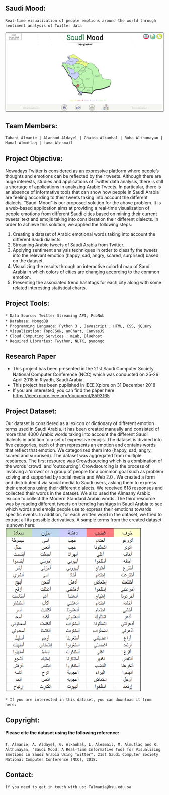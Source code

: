 ## Saudi Mood: 
	Real-time visualization of people emotions around the world through sentiment analysis of Twitter data

![alt text](https://github.com/Tahani2015/5Vs/blob/master/8.ProjectDiagrams/SaudiMood%20Website.png "Logo Title Text 1")
							

## Team Members:
	Tahani Almanie | Alanoud Aldayel | Ghaida Alkanhal | Ruba Althunayan | Manal Almutlaq | Lama Alesmail 
 
## Project Objective:
Nowadays Twitter is considered as an expressive platform where people’s thoughts and emotions can be reflected by their tweets. Although there are huge interests, studies and applications of Twitter data analysis, there is still a shortage of applications in analyzing Arabic Tweets. In particular, there is an absence of informative tools that can show how people in Saudi Arabia are feeling according to their tweets taking into account the different dialects. “Saudi Mood” is our proposed solution for the above problem. It is a web-based application aims at providing a real-time visualization of people emotions from different Saudi cities based on mining their current tweets’ text and emojis taking into consideration their different dialects. In order to achieve this solution, we applied the following steps:
  1) Creating a dataset of Arabic emotional words taking into account the different Saudi dialects.
  2) Streaming Arabic tweets of Saudi Arabia from Twitter.
  3) Applying sentiment analysis techniques in order to classify the tweets into the relevant emotion (happy, sad, angry, scared,   surprised) based on the dataset.
  4) Visualizing the results through an interactive colorful map of Saudi Arabia in which colors of cities are changing according to the  common emotion.
  5) Presenting the associated trend hashtags for each city along with some related interesting statistical charts.

## Project Tools:
	* Data Source: Twitter Streaming API, PubNub
	* Database: MongoDB
	* Programming Language: Python 3 , Javascript , HTML, CSS, jQuery
	* Visualization: TopoJSON, amChart, CanvasJS
	* Cloud Computing Services : mLab, Bluehost
	* Required Libraries: Twython, NLTK, pymongo 

## Research Paper
  * This project has been presented in the 21st Saudi Computer Society National Computer Conference (NCC) which was conducted on 25-26 April 2018 in Riyadh, Saudi Arabia.
  * This project has been puplished in IEEE Xplore on 31 December 2018 
  * If you are interested, you can find the paper here https://ieeexplore.ieee.org/document/8593165
  
## Project Dataset:
Our dataset is considered as a lexicon or dictionary of different emotion terms used in Saudi Arabia. It has been created manually and consisted of more than 4000 Arabic words taking into account the different Saudi dialects in addition to a set of expressive emojis. The dataset is divided into five categories, each of them represents an emotion and contains words that reflect that emotion. We categorized them into (happy, sad, angry, scared and surprised). The dataset was aggregated from multiple resources. The first resource was Crowdsourcing which is a combination of the words 'crowd' and 'outsourcing'. Crowdsourcing is the process of involving a ‘crowd’ or a group of people for a common goal such as problem solving and supported by social media and Web 2.0 . We created a form and distributed it via social media to Saudi users, asking them to express their emotions using their different dialects. We received 618
responses and collected their words in the dataset. We also used the Almaany Arabic lexicon to collect the Modern Standard Arabic words. The third resource was by reading different tweets on trending hashtags in Saudi Arabia to see which words and emojis people use to express their emotions towards specific events. In addition, for each written word in the dataset, we tried to extract all its possible derivatives. A sample terms from the created dataset is shown here:
![alt text](https://github.com/Tahani2015/5Vs/blob/master/8.ProjectDiagrams/Dataset.jpg "Logo Title Text 1")

	* If you are interested in this dataset, you can download it from here:

## Copyright:
#### Please cite the dataset using the following reference:
	T. Almanie, A. Aldayel, G. Alkanhal, L. Alesmail, M. Almutlaq and R. Althunayan, "Saudi Mood: A Real-Time Informative Tool for Visualizing Emotions in Saudi Arabia Using Twitter", 21st Saudi Computer Society National Computer Conference (NCC), 2018. 

## Contact:
 	If you need to get in touch with us: Talmanie@ksu.edu.sa
 
	
